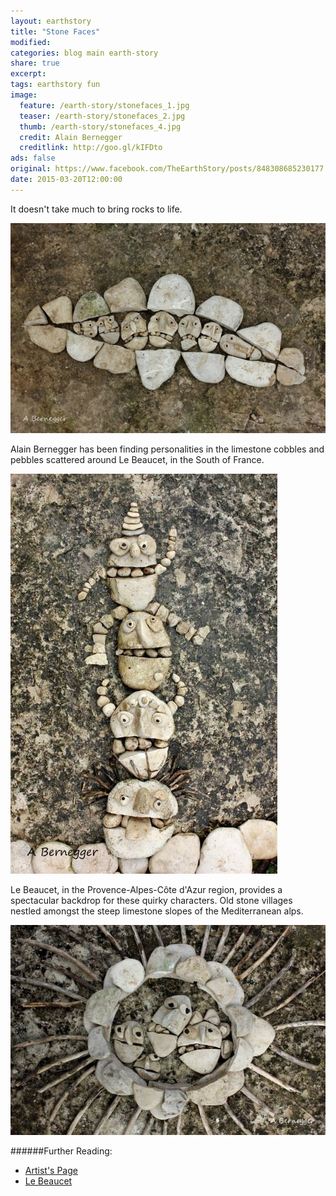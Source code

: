 ```yaml
---
layout: earthstory
title: "Stone Faces"
modified:
categories: blog main earth-story
share: true
excerpt:
tags: earthstory fun
image:
  feature: /earth-story/stonefaces_1.jpg
  teaser: /earth-story/stonefaces_2.jpg
  thumb: /earth-story/stonefaces_4.jpg
  credit: Alain Bernegger
  creditlink: http://goo.gl/kIFDto
ads: false
original: https://www.facebook.com/TheEarthStory/posts/848308685230177
date: 2015-03-20T12:00:00
---
```


It doesn't take much to bring rocks to life.

![](/images/earth-story/stonefaces_2.jpg)

Alain Bernegger has been finding personalities in the limestone cobbles and pebbles scattered around Le Beaucet, in the South of France.

![](/images/earth-story/stonefaces_3.jpg)

Le Beaucet, in the Provence-Alpes-Côte d'Azur region, provides a spectacular backdrop for these quirky characters. Old stone villages nestled amongst the steep limestone slopes of the Mediterranean alps.

![](/images/earth-story/stonefaces_4.jpg)

######Further Reading:
* [Artist's Page](http://goo.gl/kIFDto)
* [Le Beaucet](http://goo.gl/3DoIWP)

